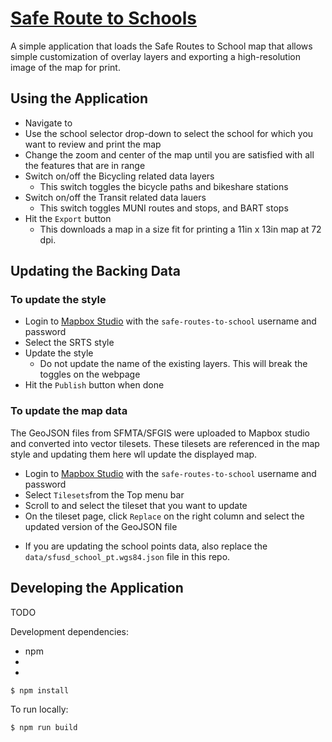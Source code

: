 # [Safe Route to Schools](http://www.sfsaferoutes.org/)

A simple application that loads the Safe Routes to School map that allows simple customization of overlay layers and exporting a high-resolution image of the map for print.

## Using the Application

- Navigate to <URL>
- Use the school selector drop-down to select the school for which you want to review and print the map
- Change the zoom and center of the map until you are satisfied with all the
  features that are in range
- Switch on/off the Bicycling related data layers
  * This switch toggles the bicycle paths and bikeshare stations
- Switch on/off the Transit related data lauers
  * This switch toggles MUNI routes and stops, and BART stops
- Hit the `Export` button
  * This downloads a map in a size fit for printing a 11in x 13in map at 72 dpi.

## Updating the Backing Data

### To update the style
- Login to [Mapbox Studio](https://studio.mapbox.com/) with the `safe-routes-to-school` username and password
- Select the SRTS style
- Update the style
    * Do not update the name of the existing layers. This will break the toggles on the webpage
- Hit the `Publish` button when done

### To update the map data
The GeoJSON files from SFMTA/SFGIS were uploaded to Mapbox studio and converted into vector tilesets. These tilesets are referenced in the map style and updating them here wll update the displayed map.

- Login to [Mapbox Studio](https://studio.mapbox.com/) with the `safe-routes-to-school` username and password
- Select `Tilesets`from the Top menu bar
- Scroll to and select the tileset that you want to update
- On the tileset page, click `Replace` on the right column and select the updated version of the GeoJSON file

* If you are updating the school points data, also replace the `data/sfusd_school_pt.wgs84.json` file in this repo.

## Developing the Application

TODO

Development dependencies:

- npm
-
-

``` bash
$ npm install
```

To run locally:

``` bash
$ npm run build
```
